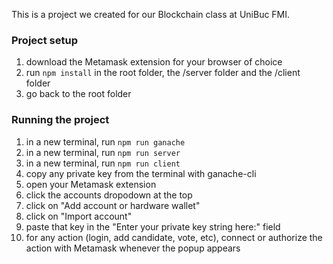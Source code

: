 This is a project we created for our Blockchain class at UniBuc FMI.

### Project setup
1. download the Metamask extension for your browser of choice
2. run `npm install` in the root folder, the /server folder and the /client folder
3. go back to the root folder

### Running the project
1. in a new terminal, run `npm run ganache`
2. in a new terminal, run `npm run server`
3. in a new terminal, run `npm run client`
4. copy any private key from the terminal with ganache-cli
5. open your Metamask extension
6. click the accounts dropodown at the top
7. click on "Add account or hardware wallet"
8. click on "Import account"
9. paste that key in the "Enter your private key string here:" field
10. for any action (login, add candidate, vote, etc), connect or authorize the action with Metamask whenever the popup appears